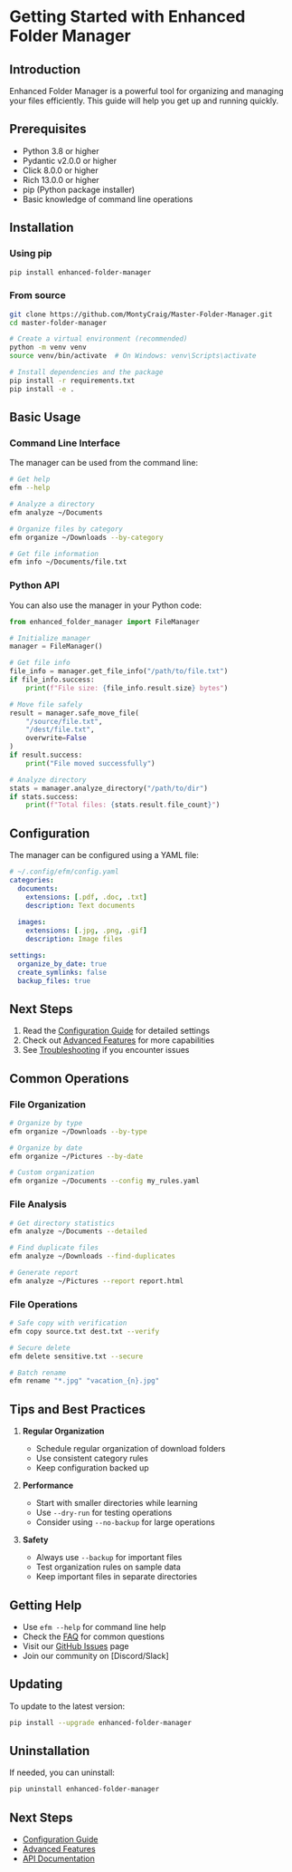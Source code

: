 # Getting Started with Enhanced Folder Manager

## Introduction
Enhanced Folder Manager is a powerful tool for organizing and managing your files efficiently. This guide will help you get up and running quickly.

## Prerequisites
- Python 3.8 or higher
- Pydantic v2.0.0 or higher
- Click 8.0.0 or higher
- Rich 13.0.0 or higher
- pip (Python package installer)
- Basic knowledge of command line operations

## Installation

### Using pip
```bash
pip install enhanced-folder-manager
```

### From source
```bash
git clone https://github.com/MontyCraig/Master-Folder-Manager.git
cd master-folder-manager

# Create a virtual environment (recommended)
python -m venv venv
source venv/bin/activate  # On Windows: venv\Scripts\activate

# Install dependencies and the package
pip install -r requirements.txt
pip install -e .
```

## Basic Usage

### Command Line Interface
The manager can be used from the command line:

```bash
# Get help
efm --help

# Analyze a directory
efm analyze ~/Documents

# Organize files by category
efm organize ~/Downloads --by-category

# Get file information
efm info ~/Documents/file.txt
```

### Python API
You can also use the manager in your Python code:

```python
from enhanced_folder_manager import FileManager

# Initialize manager
manager = FileManager()

# Get file info
file_info = manager.get_file_info("/path/to/file.txt")
if file_info.success:
    print(f"File size: {file_info.result.size} bytes")

# Move file safely
result = manager.safe_move_file(
    "/source/file.txt",
    "/dest/file.txt",
    overwrite=False
)
if result.success:
    print("File moved successfully")

# Analyze directory
stats = manager.analyze_directory("/path/to/dir")
if stats.success:
    print(f"Total files: {stats.result.file_count}")
```

## Configuration
The manager can be configured using a YAML file:

```yaml
# ~/.config/efm/config.yaml
categories:
  documents:
    extensions: [.pdf, .doc, .txt]
    description: Text documents
  
  images:
    extensions: [.jpg, .png, .gif]
    description: Image files

settings:
  organize_by_date: true
  create_symlinks: false
  backup_files: true
```

## Next Steps
1. Read the [Configuration Guide](./configuration.md) for detailed settings
2. Check out [Advanced Features](./advanced_features.md) for more capabilities
3. See [Troubleshooting](./troubleshooting.md) if you encounter issues

## Common Operations

### File Organization
```bash
# Organize by type
efm organize ~/Downloads --by-type

# Organize by date
efm organize ~/Pictures --by-date

# Custom organization
efm organize ~/Documents --config my_rules.yaml
```

### File Analysis
```bash
# Get directory statistics
efm analyze ~/Documents --detailed

# Find duplicate files
efm analyze ~/Downloads --find-duplicates

# Generate report
efm analyze ~/Pictures --report report.html
```

### File Operations
```bash
# Safe copy with verification
efm copy source.txt dest.txt --verify

# Secure delete
efm delete sensitive.txt --secure

# Batch rename
efm rename "*.jpg" "vacation_{n}.jpg"
```

## Tips and Best Practices

1. **Regular Organization**
   - Schedule regular organization of download folders
   - Use consistent category rules
   - Keep configuration backed up

2. **Performance**
   - Start with smaller directories while learning
   - Use `--dry-run` for testing operations
   - Consider using `--no-backup` for large operations

3. **Safety**
   - Always use `--backup` for important files
   - Test organization rules on sample data
   - Keep important files in separate directories

## Getting Help

- Use `efm --help` for command line help
- Check the [FAQ](./faq.md) for common questions
- Visit our [GitHub Issues](https://github.com/yourusername/master-folder-manager/issues) page
- Join our community on [Discord/Slack]

## Updating
To update to the latest version:

```bash
pip install --upgrade enhanced-folder-manager
```

## Uninstallation
If needed, you can uninstall:

```bash
pip uninstall enhanced-folder-manager
```

## Next Steps
- [Configuration Guide](./configuration.md)
- [Advanced Features](./advanced_features.md)
- [API Documentation](../api/core.md) 